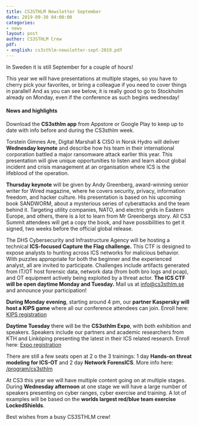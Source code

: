 ```yaml
---
title: CS3STHLM Newsletter September
date: 2019-09-30 04:00:00
categories:
- news
layout: post
author: CS3STHLM Crew
pdf:
- english: cs3sthlm-newsletter-sept-2019.pdf
---
```


In Sweden it is still September for a couple of hours!

This year we will have presentations at multiple stages, so you have to cherry pick your favorites, or bring a colleague if you need to cover things in parallel! And as you can see below, it is really good to go to Stockholm already on Monday, even if the conference as such begins wednesday! 

#### News and highlights
Download the **CS3sthlm app** from Appstore or Google Play to keep up to date with info before and during the CS3sthlm week.

Torstein Gimnes Are, Digital Marshall & CISO in Norsk Hydro will deliver **Wednesday keynote** and describe how his team in their international corporation battled a major ransomware attack earlier this year. This presentation will give unique opportunities to listen and learn about global incident and crisis management at an organisation where ICS is the lifeblood of the operation. 

**Thursday keynote** will be given by Andy Greenberg, award-winning senior writer for Wired magazine, where he covers security, privacy, information freedom, and hacker culture. His presentation is based on his upcoming book SANDWORM, about a mysterious series of cyberattacks and the team behind it. Targeting utility companies, NATO, and electric grids in Eastern Europe, and others, there is a lot to learn from Mr Greenbergs story. All CS3 Summit attendees will get a copy the book, and have possibilities to get it signed, two weeks before the official global release.

The DHS Cybersecurity and Infrastructure Agency will be hosting a technical **ICS-focused Capture the Flag challenge.** This CTF is designed to expose analysts to hunting across ICS networks for malicious behavior. With puzzles appropriate for both the beginner and the experienced analyst, all are invited to participate. Challenges include artifacts generated from IT/OT host forensic data, network data (from both bro logs and pcap), and OT equipment actively being exploited by a threat actor. **The ICS CTF will be open daytime Monday and Tuesday.** Mail us at [info@cs3sthlm.se](info@cs3sthlm.se) and announce your participation!

**During Monday evening**, starting around 4 pm, our **partner Kaspersky will host a KIPS game** where all our conference attendees can join. Enroll here: [KIPS registration](http://invajo.com/event/thecs3sthlmsummitbyomnisiensab/kipscybersecuritysimulationatcs3sthlm)

**Daytime Tuesday** there will be the **CS3sthlm Expo**, with both exhibition and speakers. Speakers include our partners and academic researchers from KTH and Linköping presenting the latest in their ICS related research. Enroll here: [Expo registration](https://www.eventbrite.com/e/cs3sthlm-expo-oct-22nd-2019-registration-64817476818)

There are still a few seats open at 2 o the 3 trainings: 1 day **Hands-on threat modeling for ICS-OT** and 2 day **Network ForensICS**. More info here: [/program/cs3sthlm](https://www.cs3sthlm.se/program/trainings/)

At CS3 this year we will have multiple content going on at multiple stages. During **Wednesday afternoon** at one stage we will have a large number of speakers presenting on cyber ranges, cyber exercise and training. A lot of examples will be based on the **worlds largest red/blue team exercise LockedShields**.

Best wishes from a busy CS3STHLM crew!